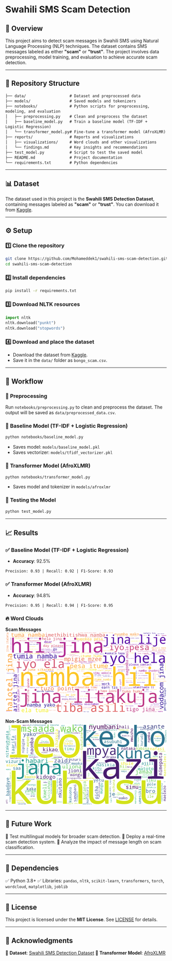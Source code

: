 # Swahili SMS Scam Detection

## 📌 Overview
This project aims to detect scam messages in Swahili SMS using Natural Language Processing (NLP) techniques. The dataset contains SMS messages labeled as either **"scam"** or **"trust"**. The project involves data preprocessing, model training, and evaluation to achieve accurate scam detection.

---

## 📂 Repository Structure
```
├── data/                   # Dataset and preprocessed data
├── models/                 # Saved models and tokenizers
├── notebooks/              # Python scripts for preprocessing, modeling, and evaluation
│   ├── preprocessing.py    # Clean and preprocess the dataset
│   ├── baseline_model.py   # Train a baseline model (TF-IDF + Logistic Regression)
│   └── transformer_model.py# Fine-tune a transformer model (AfroXLMR)
├── reports/                # Reports and visualizations
│   ├── visualizations/     # Word clouds and other visualizations
│   └── findings.md         # Key insights and recommendations
├── test_model.py           # Script to test the saved model
├── README.md               # Project documentation
└── requirements.txt        # Python dependencies
```

---

## 📊 Dataset
The dataset used in this project is the **Swahili SMS Detection Dataset**, containing messages labeled as **"scam"** or **"trust"**. You can download it from [Kaggle](https://www.kaggle.com/datasets/henrydioniz/swahili-sms-detection-dataset).

---

## ⚙️ Setup
### 1️⃣ Clone the repository
```bash
git clone https://github.com/Mohameddek1/swahili-sms-scam-detection.git
cd swahili-sms-scam-detection
```

### 2️⃣ Install dependencies
```bash
pip install -r requirements.txt
```

### 3️⃣ Download NLTK resources
```python
import nltk
nltk.download("punkt")
nltk.download("stopwords")
```

### 4️⃣ Download and place the dataset
- Download the dataset from [Kaggle](https://www.kaggle.com/datasets/henrydioniz/swahili-sms-detection-dataset).
- Save it in the `data/` folder as `bongo_scam.csv`.

---

## 🔄 Workflow
### 🔹 **Preprocessing**
Run `notebooks/preprocessing.py` to clean and preprocess the dataset. The output will be saved as `data/preprocessed_data.csv`.

### 🔹 **Baseline Model (TF-IDF + Logistic Regression)**
```bash
python notebooks/baseline_model.py
```
- Saves model: `models/baseline_model.pkl`
- Saves vectorizer: `models/tfidf_vectorizer.pkl`

### 🔹 **Transformer Model (AfroXLMR)**
```bash
python notebooks/transformer_model.py
```
- Saves model and tokenizer in `models/afroxlmr`

### 🔹 **Testing the Model**
```bash
python test_model.py
```
---

## 📈 Results
### ✅ **Baseline Model (TF-IDF + Logistic Regression)**
- **Accuracy**: 92.5%
```
Precision: 0.93 | Recall: 0.92 | F1-Score: 0.93
```

### ✅ **Transformer Model (AfroXLMR)**
- **Accuracy**: 94.8%
```
Precision: 0.95 | Recall: 0.94 | F1-Score: 0.95
```

### 🔥 **Word Clouds**
**Scam Messages**
![Scam Word Cloud](reports/visualizations/scam_wordcloud.png)

**Non-Scam Messages**
![Non-Scam Word Cloud](reports/visualizations/non_scam_wordcloud.png)


---

## 🚀 Future Work
🔹 Test multilingual models for broader scam detection.
🔹 Deploy a real-time scam detection system.
🔹 Analyze the impact of message length on scam classification.

---

## 📌 Dependencies
✅ Python 3.8+
✅ Libraries: `pandas`, `nltk`, `scikit-learn`, `transformers`, `torch`, `wordcloud`, `matplotlib`, `joblib`

---

## 📜 License
This project is licensed under the **MIT License**. See [LICENSE](LICENSE) for details.

---

## 🙌 Acknowledgments
📌 **Dataset**: [Swahili SMS Detection Dataset](https://www.kaggle.com/datasets/henrydioniz/swahili-sms-detection-dataset)
📌 **Transformer Model**: [AfroXLMR](https://huggingface.co/Davlan/afro-xlmr-base)

